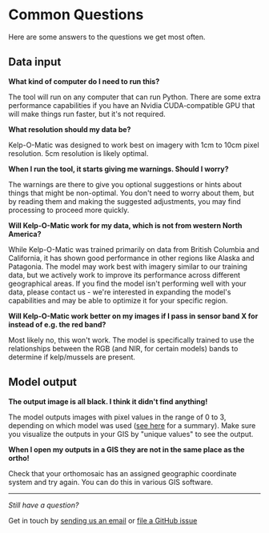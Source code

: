 # Common Questions

Here are some answers to the questions we get most often.

## Data input

**What kind of computer do I need to run this?**

The tool will run on any computer that can run Python. There are some extra performance capabilities if you have an
Nvidia CUDA-compatible GPU that will make things run faster, but it's not required.

**What resolution should my data be?**

Kelp-O-Matic was designed to work best on imagery with 1cm to 10cm pixel resolution. 5cm resolution is likely optimal.

**When I run the tool, it starts giving me warnings. Should I worry?**

The warnings are there to give you optional suggestions or hints about things that might be non-optimal. You don't need
to worry about them, but by reading them and making the suggested adjustments, you may find processing to proceed more
quickly.

**Will Kelp-O-Matic work for my data, which is not from western North America?**

While Kelp-O-Matic was trained primarily on data from British Columbia and California, it has shown good performance in
other regions like Alaska and Patagonia. The model may work best with imagery similar to our training data, but we
actively work to improve its performance across different geographical areas. If you find the model isn't performing
well with your data, please contact us - we're interested in expanding the model's capabilities and may be able to
optimize it for your specific region.

**Will Kelp-O-Matic work better on my images if I pass in sensor band X for instead of e.g. the red band?**

Most likely no, this won't work. The model is specifically trained to use the relationships between the RGB (and NIR,
for certain models) bands to determine if kelp/mussels are present.

## Model output

**The output image is all black. I think it didn't find anything!**

The model outputs images with pixel values in the range of 0 to 3, depending on which model was
used ([see here](about.md#model-outputs) for a summary). Make sure you
visualize the outputs in your GIS by "unique values" to see the output.

**When I open my outputs in a GIS they are not in the same place as the ortho!**

Check that your orthomosaic has an assigned geographic coordinate system and try again. You can do this in various GIS
software.

---

*Still have a question?*

Get in touch by [sending us an email](mailto:kom.support@hakai.org)
or [file a GitHub issue](https://github.com/HakaiInstitute/kelp-o-matic/issues)
